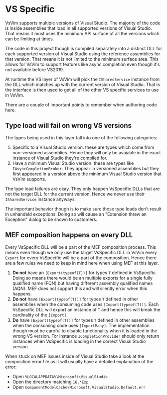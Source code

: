 ﻿# VS Specific

VsVim supports multiple versions of Visual Studio.	The majority of the code is inside assemblies 
that load in all supported versions of Visual Studio. That means it must uses the minimum API 
surface of all the versions which can be limiting at times.

The code in this project though is compiled separately into a distinct DLL for each supported 
version of Visual Studio using the reference assemblies for that version. That means it is not 
limited to the minimum surface area. This allows for VsVim to support features like async 
completion even though it's not available before VS2019.

At runtime the VS layer of VsVim will pick the `ISharedService` instance from the DLL which 
matches up with the current version of Visual Studio. That is the interface is then used to get 
all of the other VS specific services to use in VsVim.

There are a couple of important points to remember when authoring code here.

## Type load will fail on wrong VS versions
The types being used in this layer fall into one of the following categories:

1. Specific to a Visual Studio version: these are types which come from non-versioned assemblies.
Hence they will only be avaiable in the exact instance of Visual Studio they're compiled for.
1. Have a minimum Visual Studio version: these are types like `IAsyncCompletionBroker`. They 
appear in versioned assemblies but they first appeared in a version above the minimum 
Visual Studio version that VsVim supports.

The type load failures are okay. They only happen VsSpecific DLLs that are not the target DLL for
the current version. Hence we never use their `ISharedService` instance anyways.

The important behavior though is to make sure those type loads don't result in unhandeld 
exceptions. Doing so will cause an "Extension threw an Exception" dialog to be shown to customers.

## MEF composition happens on every DLL
Every VsSpecific DLL will be a part of the MEF composition process. This means even though we only 
use the target VsSpecific DLL in VsVim every `Export` for every VsSpecific will be a part of the 
composition. Hence there are a few rules we need to keep in mind here when using MEF at this 
layer.

1. **Do not** have an `[Export(typeof(T))]` for types `T` defined in VsSpecific. Doing so means 
there would be an multiple exports for a single fully qualified name (FQN) but having different 
assembly qualified names (AQN). MEF does not support this and will silently error when this happens.
1. **Do not** have `[Export(typeof(T))]` for types `T` defined in other assemblies when the consuming
code uses `[Import(typeof(T))]`. Each VsSpecific DLL will export an instance of `T` and hence this
will break the cardinality of the `[Import]`.
1. **Do** have `[Export(typeof(T))]` for types `T` defined in other assemblies when the consuming
code uses `[ImportMany]`. The implementation though must be careful to disable functionality when 
it is loaded in the wrong VS version. For instance `ICompletionProvider` should only return instances
when VsSpecific is loading in the correct Visual Studio version.

When stuck on MEF issues inside of Visual Studio take a look at the composition error file as it will
usually have a detailed explanation of the error: 

- Open `%LOCALAPPDATA%\Microsoft\VisualStudio`
- Open the directory matching `16.*Exp`
- Open `ComponentModelCache\Microsoft.VisualStudio.Default.err` 








